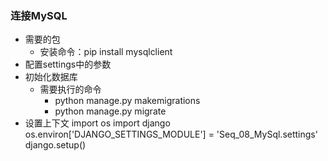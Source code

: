 ### 连接MySQL
* 需要的包
    * 安装命令：pip install mysqlclient
* 配置settings中的参数
* 初始化数据库
    * 需要执行的命令
        * python manage.py makemigrations
        * python manage.py migrate
* 设置上下文
import os
import django
os.environ['DJANGO_SETTINGS_MODULE'] = 'Seq_08_MySql.settings'
django.setup()

